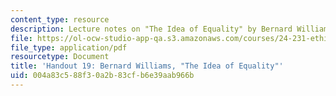 ```yaml
---
content_type: resource
description: Lecture notes on "The Idea of Equality" by Bernard Williams.
file: https://ol-ocw-studio-app-qa.s3.amazonaws.com/courses/24-231-ethics-fall-2009/004a83c588f30a2b83cfb6e39aab966b_MIT24_231F09_lec20.pdf
file_type: application/pdf
resourcetype: Document
title: 'Handout 19: Bernard Williams, "The Idea of Equality"'
uid: 004a83c5-88f3-0a2b-83cf-b6e39aab966b
---
```

